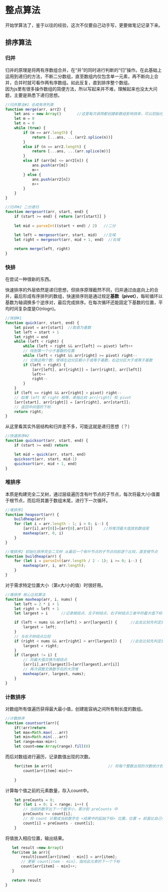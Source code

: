 # 整点算法  
 开始学算法了，鉴于以往的经验，这次不仅要自己动手写，更要做笔记记录下来。 

## 排序算法
### 归并

归并的原理是将两有序数组合并，在“并”的同时进行判断的“归”操作。在此基础上运用到递归的方法，不断二分数组，直至数组内仅包含单一元素，再不断向上合并，合并时就可看作两有序数组。如此反复，直到排序整个数组。  
因为js里有很多操作数组的简便方法，所以写起来并不难，理解起来也没太大问题，主要是熟悉下递归思想。
```JavaScript
//归并算法#1 合成有序列表
function merge(arr, arr2) {
    let ans = new Array()       //这里每次调用都创建新数组影响效率，可以初始化创建一个与传入数组长度相等的数组替代
    let m = 0
    let n = 0
    while (true) {
        if (m == arr.length) {
            return [...ans, ...(arr2.splice(n))]
        }
        else if (n == arr2.length) {
            return [...ans, ...(arr.splice(m))]
        }
        else if (arr[m] <= arr2[n]) {
            ans.push(arr[m])
            m++
        } else {
            ans.push(arr2[n])
            n++
        }
    }
}
```
```JavaScript
//归并#2 二分递归
function mergesort(arr, start, end) {
    if (start >= end) { return [arr[start]] }
    
    let mid = parseInt((start + end) / 2)   //二分
 
    let left = mergesort(arr, start, mid)   //左域
    let right = mergesort(arr, mid + 1, end)  //右域

    return merge(left, right)
}
```
### 快排  

在尝试一种很新的东西。  

快速排序的外层依然是递归思想，但排序原理截然不同，归并通过由底向上的合并，最后形成有序排列的数组，快速排序则是通过规定<b>基数（pivot）</b>，每轮循环以基数为轴调换多个逆序对，最后完成排序。在每次循环还能固定下基数的位置，平均时间复杂度是O(nlogn)。 
```javascript
//快排#1
function quick(arr, start, end) {
    let pivot = arr[start]  //取首为基数
    let left = start + 1
    let right = end
    while (left < right) {
        while (left < right && arr[left] <= pivot) left++
        // 找到第一个小于基数的位置
        while (left < right && arr[right] >= pivot) right--
        // 交换这两个数，使得左边分区都小于或等于基数，右边分区大于或等于基数
        if (left < right) {
            [arr[left], arr[right]] = [arr[right], arr[left]]
            left++
            right--
        }
    }
    if (left == right && arr[right] > pivot) right--
    // 如果 left 和 right 相等，单独比较 arr[right] 和 pivot
    [arr[start], arr[right]] = [arr[right], arr[start]];
    // 返回中间值的下标
    return right;
}
``` 
从这里看其实外层结构和归并差不多，可能这就是递归思想（？）
```javascript
//快速排序#2
function quicksort(arr, start, end) {
    if (start >= end) return

    let mid = quick(arr, start, end)
    quicksort(arr, start, mid-1)
    quicksort(arr, mid + 1, end)
}
```

### 堆排序

本质是构建完全二叉树，通过层级遍历含有叶节点的子节点，每次将最大/小值置于根节点，而后将其置于数组末尾，进行下一次循环。
```javascript
//堆排序1
function heapsort(arr) {
    buildheap(arr)
    for (let i = arr.length - 1; i > 0; i--) {
        [arr[i],arr[0]]=[arr[0],arr[i]]     //将堆顶最大值放到数组尾
        maxheap(arr, 0, i)
    }
}

//堆排序2 初始化排序完全二叉树 从最后一个有叶节点的子节点向前逐个比较，直至根节点
function buildheap(arr) {
    for (let i = parseInt(arr.length / 2 - 1); i >= 0; i--) {
        maxheap(arr, i, arr.length);
    }
}
```
对于需求特定位置大小（第x大/小的值）时很好用。
```javascript
//堆排序 核心比较算法
function maxheap(arr, i, nums) {
    let left = 2 * i + 1
    let right = left + 1
    let largest = i      //记录根结点、左子树结点、右子树结点三者中的最大值下标

    if (left < nums && arr[left] > arr[largest]) {      //此处比较先判定是否数组中存在，避免与已排序的末尾元素比较
        largest = left;
    }
    // 与右子树结点比较
    if (right < nums && arr[right] > arr[largest]) {    //此处比较先判定是否数组中存在，因为完全二叉树可能缺失节点，同时避免与已排序的末尾元素比较
        largest = right;
    }
    if (largest != i) {
        // 将最大值交换为根结点
        [arr[i],arr[largest]]=[arr[largest],arr[i]]
        // 再次调整交换数字后的大顶堆
        maxheap(arr, largest, nums);
    }
}
```

### 计数排序
对数组所有值遍历获得最大最小值，创建能容纳之间所有制长度的数组。
```javascript
//计数排序
function countsort(arr){
    if(!arr)return
    let max=Math.max(...arr)
    let min=Math.min(...arr)
    let range=max-min+1
    let count=new Array(range).fill(0)
```
而后对数组进行遍历，记录数值出现的次数。
```javascript
    for(item in arr){                         // 将每个整数出现的次数统计到计数数组中对应下标的位置
        count[arr[item]-min]++  
        
    }
```
计算每个值之前的元素数量，存入count中。
```javascript
    let preCounts = 0;
    for (let i = 0; i < range; i++) {
        // 当前的数字比下一个数字小，累计到 preCounts 中
        preCounts += count[i];
        // 将 count 计算成当前数字在 <结果中的起始下标> 位置。位置 = 前面比自己小的数字的总数。
        count[i] = preCounts - count[i];
    }
 ```
 将值放入相应位置，输出结果。
 ```javascript
    let result =new Array()
    for(item in arr){
        result[count[arr[item] - min]] = arr[item];
        // 更新 count[item - min]，指向此元素的下一个下标
        count[arr[item] - min]++;
    }
    
    return result
}
```
